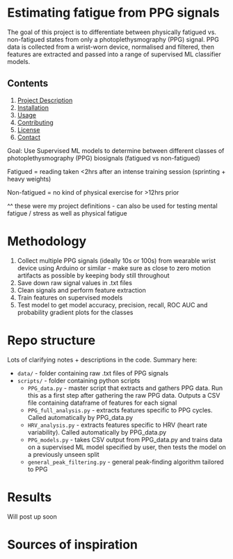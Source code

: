 # Estimating fatigue from PPG signals

The goal of this project is to differentiate between physically fatigued vs. non-fatigued states from only a photoplethysmography (PPG) signal. PPG data is collected from a wrist-worn device, normalised and filtered, then features are extracted and passed into a range of supervised ML classifier models.


## Contents

1. [Project Description](#project-description)
2. [Installation](#installation)
3. [Usage](#usage)
4. [Contributing](#contributing)
5. [License](#license)
6. [Contact](#contact)

Goal: Use Supervised ML models to determine between different classes of photoplethysmography (PPG) biosignals (fatigued vs non-fatigued)

Fatigued = reading taken <2hrs after an intense training session (sprinting + heavy weights)

Non-fatigued = no kind of physical exercise for >12hrs prior

^^ these were my project definitions - can also be used for testing mental fatigue / stress as well as physical fatigue

# Methodology
1. Collect multiple PPG signals (ideally 10s or 100s) from wearable wrist device using Arduino or similar - make sure as close to zero motion artifacts as possible by keeping body still throughout
2. Save down raw signal values in .txt files
3. Clean signals and perform feature extraction
4. Train features on supervised models
5. Test model to get model accuracy, precision, recall, ROC AUC and probability gradient plots for the classes

# Repo structure
Lots of clarifying notes + descriptions in the code. Summary here:

- `data/` - folder containing raw .txt files of PPG signals
- `scripts/` - folder containing python scripts
  - `PPG_data.py` - master script that extracts and gathers PPG data. Run this as a first step after gathering the raw PPG data. Outputs a CSV file containing dataframe of features for each signal
  - `PPG_full_analysis.py` - extracts features specific to PPG cycles. Called automatically by PPG_data.py
  - `HRV_analysis.py` - extracts features specific to HRV (heart rate variability). Called automatically by PPG_data.py
  - `PPG_models.py` - takes CSV output from PPG_data.py and trains data on a supervised ML model specified by user, then tests the model on a previously unseen split
  - `general_peak_filtering.py` - general peak-finding algorithm tailored to PPG


# Results
Will post up soon

# Sources of inspiration
